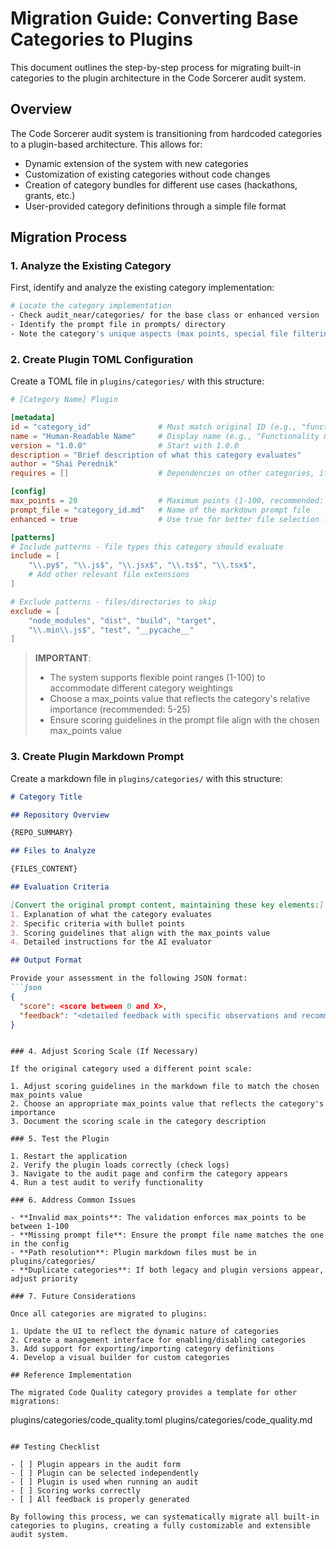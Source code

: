 # Migration Guide: Converting Base Categories to Plugins

This document outlines the step-by-step process for migrating built-in categories to the plugin architecture in the Code Sorcerer audit system.

## Overview

The Code Sorcerer audit system is transitioning from hardcoded categories to a plugin-based architecture. This allows for:
- Dynamic extension of the system with new categories
- Customization of existing categories without code changes
- Creation of category bundles for different use cases (hackathons, grants, etc.)
- User-provided category definitions through a simple file format

## Migration Process

### 1. Analyze the Existing Category

First, identify and analyze the existing category implementation:

```bash
# Locate the category implementation
- Check audit_near/categories/ for the base class or enhanced version
- Identify the prompt file in prompts/ directory
- Note the category's unique aspects (max points, special file filtering)
```

### 2. Create Plugin TOML Configuration

Create a TOML file in `plugins/categories/` with this structure:

```toml
# [Category Name] Plugin

[metadata]
id = "category_id"               # Must match original ID (e.g., "functionality")
name = "Human-Readable Name"     # Display name (e.g., "Functionality & Features")
version = "1.0.0"                # Start with 1.0.0
description = "Brief description of what this category evaluates"
author = "Shai Perednik"
requires = []                    # Dependencies on other categories, if any

[config]
max_points = 20                  # Maximum points (1-100, recommended: 5-25 based on importance)
prompt_file = "category_id.md"   # Name of the markdown prompt file
enhanced = true                  # Use true for better file selection logic

[patterns]
# Include patterns - file types this category should evaluate
include = [
    "\\.py$", "\\.js$", "\\.jsx$", "\\.ts$", "\\.tsx$", 
    # Add other relevant file extensions
]

# Exclude patterns - files/directories to skip
exclude = [
    "node_modules", "dist", "build", "target", 
    "\\.min\\.js$", "test", "__pycache__"
]
```

> **IMPORTANT**: 
> - The system supports flexible point ranges (1-100) to accommodate different category weightings
> - Choose a max_points value that reflects the category's relative importance (recommended: 5-25)
> - Ensure scoring guidelines in the prompt file align with the chosen max_points value

### 3. Create Plugin Markdown Prompt

Create a markdown file in `plugins/categories/` with this structure:

```markdown
# Category Title

## Repository Overview

{REPO_SUMMARY}

## Files to Analyze

{FILES_CONTENT}

## Evaluation Criteria

[Convert the original prompt content, maintaining these key elements:]
1. Explanation of what the category evaluates
2. Specific criteria with bullet points
3. Scoring guidelines that align with the max_points value
4. Detailed instructions for the AI evaluator

## Output Format

Provide your assessment in the following JSON format:
```json
{
  "score": <score between 0 and X>,
  "feedback": "<detailed feedback with specific observations and recommendations>"
}
```
```

### 4. Adjust Scoring Scale (If Necessary)

If the original category used a different point scale:

1. Adjust scoring guidelines in the markdown file to match the chosen max_points value
2. Choose an appropriate max_points value that reflects the category's importance
3. Document the scoring scale in the category description

### 5. Test the Plugin

1. Restart the application
2. Verify the plugin loads correctly (check logs)
3. Navigate to the audit page and confirm the category appears
4. Run a test audit to verify functionality

### 6. Address Common Issues

- **Invalid max_points**: The validation enforces max_points to be between 1-100
- **Missing prompt file**: Ensure the prompt file name matches the one in the config
- **Path resolution**: Plugin markdown files must be in plugins/categories/
- **Duplicate categories**: If both legacy and plugin versions appear, adjust priority

### 7. Future Considerations

Once all categories are migrated to plugins:

1. Update the UI to reflect the dynamic nature of categories
2. Create a management interface for enabling/disabling categories
3. Add support for exporting/importing category definitions
4. Develop a visual builder for custom categories

## Reference Implementation

The migrated Code Quality category provides a template for other migrations:

```
plugins/categories/code_quality.toml
plugins/categories/code_quality.md
```

## Testing Checklist

- [ ] Plugin appears in the audit form
- [ ] Plugin can be selected independently
- [ ] Plugin is used when running an audit
- [ ] Scoring works correctly
- [ ] All feedback is properly generated

By following this process, we can systematically migrate all built-in categories to plugins, creating a fully customizable and extensible audit system.